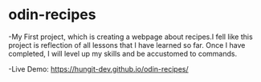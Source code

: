# odin-recipes
-My First project, which is creating a webpage about recipes.I fell like this project is reflection of all lessons that I have learned so far. Once I have completed, I will level up my skills and be accustomed to commands.

-Live Demo: https://hungit-dev.github.io/odin-recipes/
